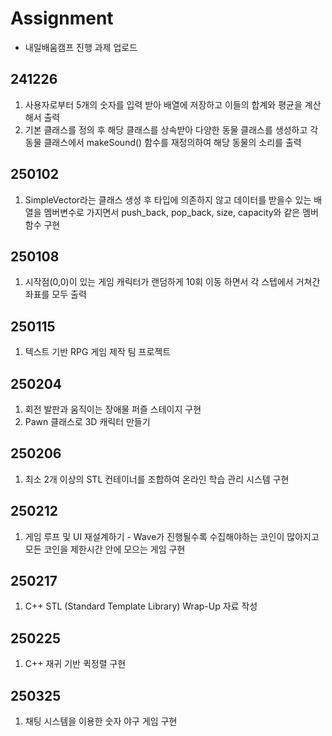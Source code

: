 # Assignment

- 내일배움캠프 진행 과제 업로드

## 241226
1. 사용자로부터 5개의 숫자를 입력 받아 배열에 저장하고 이들의 합계와 평균을 계산해서 출력
2. 기본 클래스를 정의 후 해당 클래스를 상속받아 다양한 동물 클래스를 생성하고 각 동물 클래스에서 makeSound() 함수를 재정의하여 해당 동물의 소리를 출력

## 250102
1. SimpleVector라는 클래스 생성 후 타입에 의존하지 않고 데이터를 받을수 있는 배열을 멤버변수로 가지면서 push_back, pop_back, size, capacity와 같은 멤버함수 구현

## 250108
1. 시작점(0,0)이 있는 게임 캐릭터가 랜덤하게 10회 이동 하면서 각 스텝에서 거쳐간 좌표를 모두 출력

## 250115
1. 텍스트 기반 RPG 게임 제작 팀 프로젝트

## 250204
1. 회전 발판과 움직이는 장애물 퍼즐 스테이지 구현
2. Pawn 클래스로 3D 캐릭터 만들기

## 250206
1. 최소 2개 이상의 STL 컨테이너를 조합하여 온라인 학습 관리 시스템 구현

## 250212
1. 게임 루프 및 UI 재설계하기 - Wave가 진행될수록 수집해야하는 코인이 많아지고 모든 코인을 제한시간 안에 모으는 게임 구현

## 250217
1. C++ STL (Standard Template Library) Wrap-Up 자료 작성

## 250225
1. C++ 재귀 기반 퀵정렬 구현

## 250325
1. 채팅 시스템을 이용한 숫자 야구 게임 구현
